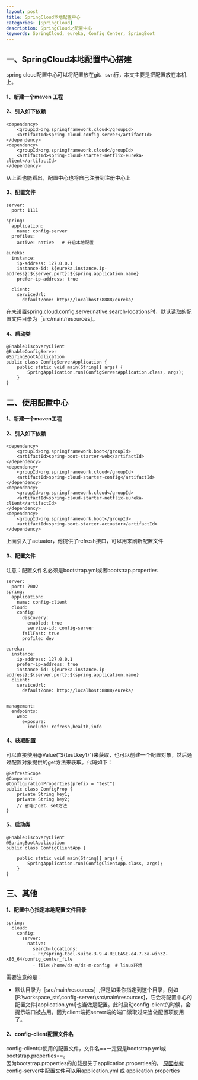 ```yaml
---
layout: post
title: SpringCloud本地配置中心
categories: [SpringCloud]
description: SpringCloud之配置中心
keywords: SpringCloud, eureka, Config Center, SpringBoot
---
```


## 一、SpringCloud本地配置中心搭建
spring cloud配置中心可以将配置放在git、svn行，本文主要是把配置放在本机上。

#### 1、新建一个maven 工程
#### 2、引入如下依赖
```
<dependency>
	<groupId>org.springframework.cloud</groupId>
	<artifactId>spring-cloud-config-server</artifactId>
</dependency>
<dependency>
	<groupId>org.springframework.cloud</groupId>
	<artifactId>spring-cloud-starter-netflix-eureka-client</artifactId>
</dependency>
```
从上面也能看出，配置中心也将自己注册到注册中心上

#### 3、配置文件
```
server:
  port: 1111

spring:
  application:
    name: config-server
  profiles:
    active: native   # 开启本地配置
    
eureka:
  instance:
    ip-address: 127.0.0.1
    instance-id: ${eureka.instance.ip-address}:${server.port}:${spring.application.name}
    prefer-ip-address: true
    
  client:
    serviceUrl:
      defaultZone: http://localhost:8888/eureka/    
```
在未设置spring.cloud.config.server.native.search-locations时，默认读取的配置文件目录为［src/main/resources］。<br/>


#### 4、启动类
```
@EnableDiscoveryClient
@EnableConfigServer
@SpringBootApplication
public class ConfigServerApplication {
	public static void main(String[] args) {
		SpringApplication.run(ConfigServerApplication.class, args);
	}
}
```



## 二、使用配置中心
#### 1、新建一个maven工程

#### 2、引入如下依赖
```
<dependency>
    <groupId>org.springframework.boot</groupId>
    <artifactId>spring-boot-starter-web</artifactId>
</dependency>
<dependency>
	<groupId>org.springframework.cloud</groupId>
	<artifactId>spring-cloud-starter-config</artifactId>
</dependency>
<dependency>
	<groupId>org.springframework.cloud</groupId>
	<artifactId>spring-cloud-starter-netflix-eureka-client</artifactId>
</dependency>
<dependency>
	<groupId>org.springframework.boot</groupId>
	<artifactId>spring-boot-starter-actuator</artifactId>
</dependency>
```
上面引入了actuator，他提供了refresh接口，可以用来刷新配置文件

#### 3、配置文件
注意：配置文件名必须是bootstrap.yml或者bootstrap.properties
```
server:
  port: 7002
spring:
  application:
    name: config-client
  cloud:
    config:
      discovery:
        enabled: true
        service-id: config-server
      failFast: true
      profile: dev

eureka:
  instance:
    ip-address: 127.0.0.1
    prefer-ip-address: true
    instance-id: ${eureka.instance.ip-address}:${server.port}:${spring.application.name}
  client:
    serviceUrl:
      defaultZone: http://localhost:8888/eureka/
      
      
management:
  endpoints:
    web:
      exposure:
        include: refresh,health,info
```



#### 4、获取配置
可以直接使用@Value("${test.key1}")来获取，也可以创建一个配置对象，然后通过配置对象提供的get方法来获取。代码如下：
```
@RefreshScope
@Component
@ConfigurationProperties(prefix = "test")
public class ConfigProp {
	private String key1;
	private String key2;
	// 省略了get、set方法
}
```


#### 5、启动类
```
@EnableDiscoveryClient
@SpringBootApplication
public class ConfigClientApp {
	
	public static void main(String[] args) {
		SpringApplication.run(ConfigClientApp.class, args);
	}
}
```


## 三、其他
#### 1、配置中心指定本地配置文件目录
```
spring:
  cloud:
    config:
      server:
        native:
          search-locations:
          - F:/spring-tool-suite-3.9.4.RELEASE-e4.7.3a-win32-x86_64/config_center_file
          - file:/home/dz-m/dz-m-config  # linux环境
```
需要注意的是：
- 默认目录为［src/main/resources］,但是如果你指定到这个目录，例如[F:\workspace_sts\config-server\src\main\resources]，它会将配置中心的配置文件[application.yml]也当做是配置。此时启动config-client的时候，会提示端口被占用。因为client端把server端的端口读取过来当做配置项使用了。
#### 2、config-client配置文件名
config-client中使用的配置文件，文件名==一定要是bootstrap.yml或bootstrap.properties==。<br/>因为bootstrap.properties的加载是先于application.properties的。 [原因参考](https://blog.csdn.net/u012076316/article/details/53323138)
<br />
config-server中配置文件可以用application.yml 或 application.properties


